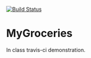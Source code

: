 [![Build Status](https://travis-ci.org/mmichelon/MyGroceries.svg?branch=master)](https://travis-ci.org/mmichelon/MyGroceries)

# MyGroceries
In class travis-ci demonstration.
